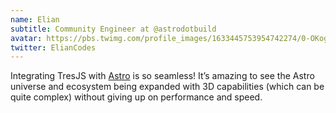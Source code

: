 ```yaml
---
name: Elian
subtitle: Community Engineer at @astrodotbuild
avatar: https://pbs.twimg.com/profile_images/1633445753954742274/0-OKogk0_400x400.jpg
twitter: ElianCodes
---
```


Integrating TresJS with [Astro](https://astro.build/) is so seamless! It’s amazing to see the Astro universe and ecosystem being expanded with 3D capabilities (which can be quite complex) without giving up on performance and speed.